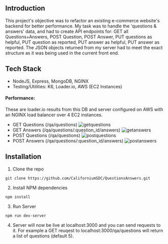 ## Introduction
This project's objective was to refactor an existing e-commerce website's backend for better performance. My task was to handle the 'questions & answers' data, and had to create API endpoints for: GET all Questions+Answers, POST Question, POST Answer, PUT questions as helpful, PUT question as reported, PUT answer as helpful, PUT answer as reported. The JSON objects returned from my server had to meet the exact structure as it was being used in the current front end.

## Tech Stack
* NodeJS, Express, MongoDB, NGINX
* Testing/Utilities: K6, Loader.io, AWS (EC2 Instances)

#### Performance:
These are loader.io results from this DB and server configured on AWS with an NGINX load balancer over 4 EC2 instances.
* GET Questions (/qa/questions)
![getquestions](https://user-images.githubusercontent.com/96403295/188888646-122c8bb6-06ff-4285-9af7-bb1589b24f09.png)
* GET Answers (/qa/questions/:question_id/answers)
![getanswers](https://i.gyazo.com/2cf74f19df9cbd0546647229c0ad4d27.gif)
* POST Questions (/qa/questions)
![postquestions](https://i.gyazo.com/2cf74f19df9cbd0546647229c0ad4d27.gif)
* POST Answers (/qa/questions/:question_id/answers)
![postanswers](https://i.gyazo.com/2cf74f19df9cbd0546647229c0ad4d27.gif)

## Installation

1. Clone the repo
```
git clone https://github.com/CaliforniumSDC/QuestionsAnswers.git
```

2. Install NPM dependencies
```
npm install
```

3. Run Server
```
npm run dev-server
```

4. Server will now be live at localhost:3000 and you can send requests to it. For example a GET reuqest to localhost:3000/qa/questions will return a list of questions (default 5).
